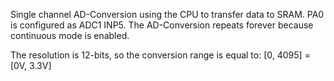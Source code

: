 Single channel AD-Conversion using the CPU to transfer data to SRAM. PA0 is configured as ADC1 INP5. The AD-Conversion repeats forever because continuous mode is enabled.

The resolution is 12-bits, so the conversion range is equal to: [0, 4095] = [0V, 3.3V]

